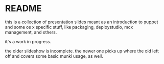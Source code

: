 README
======

this is a collection of presentation slides meant as an introduction to puppet and some os x specific stuff, like packaging, deploystudio, mcx management, and others.

it's a work in progress.

the older slideshow is incomplete. the newer one picks up where the old left off and covers some basic munki usage, as well.